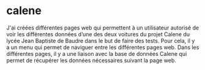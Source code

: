 # calene
J'ai créées différentes pages web qui permettent à un utilisateur autorisé de voir les différentes données d’une des deux voitures du projet Calene du lycée Jean Baptiste de Baudre dans le but de faire des tests.
Pour cela, il y a un menu qui permet de naviguer entre les différentes pages web.
Dans les différentes pages, il y a une liaison avec la base de données Calene qui permet de récupérer les données nécessaires suivant la page web.


